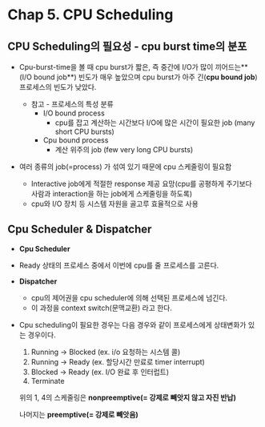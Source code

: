 # Chap 5. CPU Scheduling

## CPU Scheduling의 필요성 - cpu burst time의 분포

- Cpu-burst-time을 볼 때 cpu burst가 짧은, 즉 중간에 I/O가 많이 끼어드는**(I/O bound job**) 빈도가 매우 높았으며 cpu burst가 아주 긴(**cpu bound job**) 프로세스의 빈도가 낮았다.
  - 참고 - 프로세스의 특성 분류	
    - I/O bound process
      - cpu를 잡고 계산하는 시간보다 I/O에 많은 시간이 필요한 job (many short CPU bursts)
    - Cpu bound process
      - 계산 위주의 job (few very long CPU bursts)



- 여러 종류의 job(=process) 가 섞여 있기 때문에 cpu 스케줄링이 필요함
  - Interactive job에게 적절한 response 제공 요망(cpu를 공평하게 주기보다 사람과 interaction을 하는 job에게 스케줄링을 하도록)
  - cpu와 I/O 장치 등 시스템 자원을 골고루 효율적으로 사용



## Cpu Scheduler & Dispatcher

-  **Cpu Scheduler**
  - Ready 상태의 프로세스 중에서 이번에 cpu를 줄 프로세스를 고른다.

- **Dispatcher**
  - cpu의 제어권을 cpu scheduler에 의해 선택된 프로세스에 넘긴다.
  - 이 과정을 context switch(문맥교환) 라고 한다.



- Cpu scheduling이 필요한 경우는 다음 경우와 같이 프로세스에게 상태변화가 있는 경우이다.

  1. Running -> Blocked  (ex.  i/o 요청하는 시스템 콜)
  2. Running -> Ready  (ex. 할당시간 만료로 timer interrupt)
  3. Blocked -> Ready  (ex. I/O 완료 후 인터럽트)
  4. Terminate

  위의 1, 4의 스케줄링은 **nonpreemptive(= 강제로 빼앗지 않고 자진 반납)**

  나머지는 **preemptive(= 강제로 빼앗음)**

  

